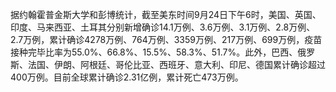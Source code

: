 据约翰霍普金斯大学和彭博统计，截至美东时间9月24日下午6时，美国、英国、印度、马来西亚、土耳其分别新增确诊14.1万例、3.6万例、3.1万例、2.8万例、2.7万例，累计确诊4278万例、764万例、3359万例、217万例、699万例，疫苗接种完毕比率为55.0%、66.8%、15.5%、58.3%、51.7%。此外，巴西、俄罗斯、法国、伊朗、阿根廷、哥伦比亚、西班牙、意大利、印尼、德国累计确诊超过400万例。目前全球累计确诊2.31亿例，累计死亡473万例。
